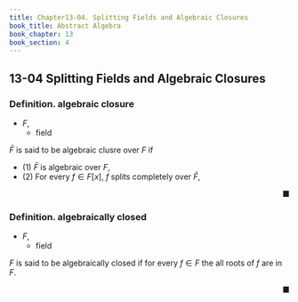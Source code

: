 ```yaml
---
title: Chapter13-04. Splitting Fields and Algebraic Closures
book_title: Abstract Algebra
book_chapter: 13
book_section: 4
---
```


## 13-04 Splitting Fields and Algebraic Closures

### Definition. algebraic closure
* $F$,
    * field

$\bar{F}$ is said to be algebraic clusre over $F$ if

* (1) $\bar{F}$ is algebraic over $F$,
* (2) For every $f \in F[x]$, $f$ splits completely over $\bar{F}$,


<div class="end-of-statement" style="text-align: right">■</div>


### Definition. algebraically closed
* $F$,
    * field

$F$ is said to be algebraically closed if for every $f \in F$ the all roots of $f$ are in $F$.

<div class="end-of-statement" style="text-align: right">■</div>
